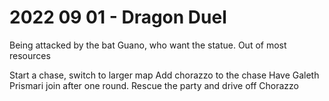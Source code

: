 # 2022 09 01 - Dragon Duel

Being attacked by the bat Guano, who want the statue.
Out of most resources

Start a chase, switch to larger map
Add chorazzo to the chase
Have Galeth Prismari join after one round.
Rescue the party and drive off Chorazzo


